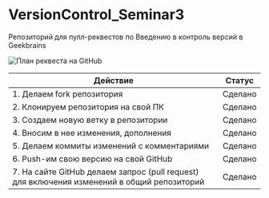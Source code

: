 # VersionControl_Seminar3
Репозиторий для пулл-реквестов по Введению в контроль версий в Geekbrains

![План реквеста на GitHub](Git_push_pull.png)

|Действие | Статус |
| ----- | --- |
| 1. Делаем fork репозитория| Сделано
| 2. Клонируем репозитория на свой ПК | Сделано |
| 3. Создаем новую ветку в репозитории | Сделано
| 4. Вносим в нее изменения, дополнения | Сделано
| 5. Делаем коммиты изменений с комментариями | Сделано
| 6. Push-им свою версию на свой GitHub | Сделано
| 7. На сайте GitHub делаем запрос (pull request) для включения изменений в общий репозиторий | Сделано
